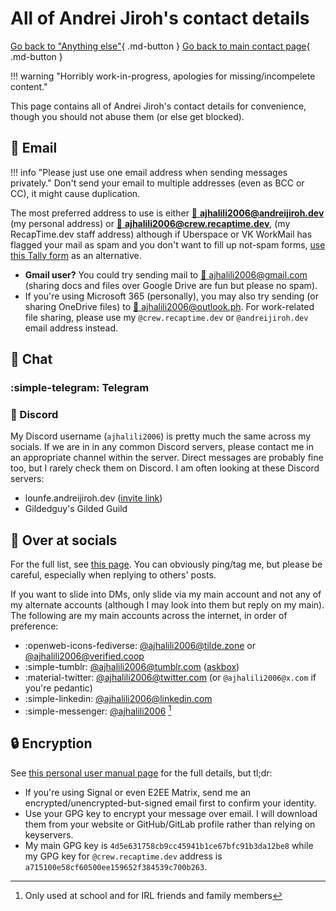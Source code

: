 # All of Andrei Jiroh's contact details

[Go back to "Anything else"](./else.md){ .md-button }
[Go back to main contact page](./index.md){ .md-button }

!!! warning "Horribly work-in-progress, apologies for missing/incompelete content."

This page contains all of Andrei Jiroh's contact details for convenience, though you should not
abuse them (or else get blocked).

## 📧 Email

!!! info "Please just use one email address when sending messages privately."
    Don't send your email to multiple addresses (even as BCC or CC), it might cause duplication.

The most preferred address to use is either [:e-mail: **ajhalili2006@andreijiroh.dev**](mailto:ajhalili2006@andreijiroh.dev)
(my personal address) or [:e-mail: **ajhalili2006@crew.recaptime.dev**](mailto:ajhalili2006@crew.recaptime.dev),
(my RecapTime.dev staff address) although if Uberspace or VK WorkMail has flagged your mail as spam and you don't
want to fill up not-spam forms, [use this Tally form](https://tally.so/r/nrB4o2) as an alternative.

* **Gmail user?** You could try sending mail to [:e-mail: ajhalili2006@gmail.com](mailto:ajhalili2006@gmail.com)
(sharing docs and files over Google Drive are fun but please no spam).
* If you're using Microsoft 365 (personally), you may also try sending (or sharing OneDrive files) to [:e-mail: ajhalili2006@outlook.ph](mailto:ajhalili2006@outlook.ph).
For work-related file sharing, please use my `@crew.recaptime.dev` or `@andreijiroh.dev` email address instead.

## 💬 Chat

### :simple-telegram: Telegram

### 🤖 Discord

My Discord username (`ajhalili2006`) is pretty much the same across my socials. If we are in in any common
Discord servers, please contact me in an appropriate channel within the server. Direct messages are probably
fine too, but I rarely check them on Discord. I am often looking at these Discord servers:

* lounfe.andreijiroh.dev ([invite link](https://discord.gg/TBD))
* Gildedguy's Gilded Guild

## 👥 Over at socials

For the full list, see [this page](../links.md). You can obviously ping/tag me, but please be careful,
especially when replying to others' posts.

If you want to slide into DMs, only slide via my main account and not any of my alternate accounts (although
I may look into them but reply on my main). The following are my main accounts across the internet,
in order of preference:

* :openweb-icons-fediverse: [@ajhalili2006@tilde.zone](https://tilde.zone/@ajhalili2006) or [@ajhalili2006@verified.coop](https://verified.coop/@ajhalili2006)
* :simple-tumblr: [@ajhalili2006@tumblr.com](https://tumblr.com/ajhalili2006) ([askbox](https://www.tumblr.com/new/ask/ajhalili2006))
* :material-twitter: [@ajhalili2006@twitter.com](https://twitter.com/@ajhalili2006) (or `@ajhalili2006@x.com` if you're pedantic)
* :simple-linkedin: [@ajhalili2006@linkedin.com](https://linkedin.com/in/ajhalili2006)
* :simple-messenger: [@ajhalili2006](https://m.me/ajhalili2006) [^1]

## 🔒 Encryption

See [this personal user manual page](../user-manual/encrypted-communications.md) for the full
details, but tl;dr:

* If you're using Signal or even E2EE Matrix, send me an encrypted/unencrypted-but-signed email
first to confirm your identity.
* Use your GPG key to encrypt your message over email. I will download them from your website or
GitHub/GitLab profile rather than relying on keyservers.
* My main GPG key is `4d5e631758cb9cc45941b1ce67bfc91b3da12be8` while my GPG key for `@crew.recaptime.dev`
address is `a715100e58cf60500ee159652f384539c700b263`.

[^1]: Only used at school and for IRL friends and family members
